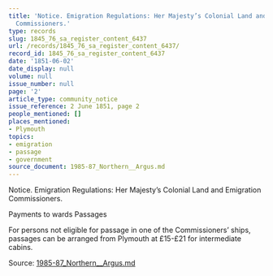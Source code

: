 ```yaml
---
title: 'Notice. Emigration Regulations: Her Majesty’s Colonial Land and Emigration
  Commissioners.'
type: records
slug: 1845_76_sa_register_content_6437
url: /records/1845_76_sa_register_content_6437/
record_id: 1845_76_sa_register_content_6437
date: '1851-06-02'
date_display: null
volume: null
issue_number: null
page: '2'
article_type: community_notice
issue_reference: 2 June 1851, page 2
people_mentioned: []
places_mentioned:
- Plymouth
topics:
- emigration
- passage
- government
source_document: 1985-87_Northern__Argus.md
---
```


Notice. Emigration Regulations: Her Majesty’s Colonial Land and Emigration Commissioners.

Payments to wards Passages

For persons not eligible for passage in one of the Commissioners’ ships, passages can be arranged from Plymouth at £15-£21 for intermediate cabins.

Source: [1985-87_Northern__Argus.md](/downloads/markdown/1985-87_Northern__Argus.md)

